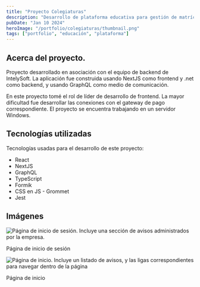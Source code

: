 ```yaml
---
title: "Proyecto Colegiaturas"
description: "Desarrollo de plataforma educativa para gestión de matrículas estudiantiles"
pubDate: "Jan 10 2024"
heroImage: "/portfolio/colegiaturas/thumbnail.png"
tags: ["portfolio", "educación", "plataforma"]
---
```


## Acerca del proyecto.

Proyecto desarrollado en asociación con el equipo de backend de IntelySoft. La aplicación fue construida usando NextJS como frontend y .net como backend, y usando GraphQL como medio de comunicación.

En este proyecto tomé el rol de líder de desarrollo de frontend. La mayor dificultad fue desarrollar las conexiones con el gateway de pago correspondiente. El proyecto se encuentra trabajando en un servidor Windows.

## Tecnologías utilizadas

Tecnologías usadas para el desarrollo de este proyecto:

- React
- NextJS
- GraphQL
- TypeScript
- Formik
- CSS en JS - Grommet
- Jest

## Imágenes

![Página de inicio de sesión. Incluye una sección de avisos administrados por la empresa.](/img/portfolio/colegiaturas/login.png)

Página de inicio de sesión

![Página de inicio. Incluye un listado de avisos, y las ligas correspondientes para navegar dentro de la página](/img/portfolio/colegiaturas/home.png)

Página de inicio
